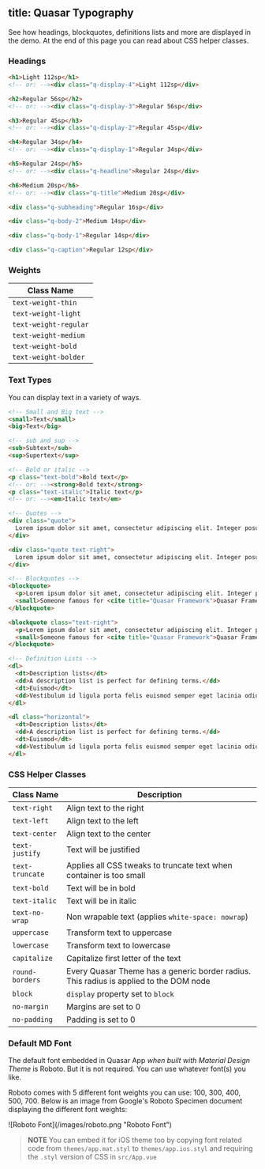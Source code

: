 title: Quasar Typography
---
See how headings, blockquotes, definitions lists and more are displayed in the demo. At the end of this page you can read about CSS helper classes.
<input type="hidden" data-fullpage-demo="style-and-identity/typography">

### Headings
```html
<h1>Light 112sp</h1>
<!-- or: --><div class="q-display-4">Light 112sp</div>

<h2>Regular 56sp</h2>
<!-- or: --><div class="q-display-3">Regular 56sp</div>

<h3>Regular 45sp</h3>
<!-- or: --><div class="q-display-2">Regular 45sp</div>

<h4>Regular 34sp</h4>
<!-- or: --><div class="q-display-1">Regular 34sp</div>

<h5>Regular 24sp</h5>
<!-- or: --><div class="q-headline">Regular 24sp</div>

<h6>Medium 20sp</h6>
<!-- or: --><div class="q-title">Medium 20sp</div>

<div class="q-subheading">Regular 16sp</div>

<div class="q-body-2">Medium 14sp</div>

<div class="q-body-1">Regular 14sp</div>

<div class="q-caption">Regular 12sp</div>
```

### Weights
| Class Name |
| --- |
| `text-weight-thin` |
| `text-weight-light` |
| `text-weight-regular` |
| `text-weight-medium` |
| `text-weight-bold` |
| `text-weight-bolder` |

### Text Types
You can display text in a variety of ways.

``` html
<!-- Small and Big text -->
<small>Text</small>
<big>Text</big>

<!-- sub and sup -->
<sub>Subtext</sub>
<sup>Supertext</sup>

<!-- Bold or italic -->
<p class="text-bold">Bold text</p>
<!-- or: --><strong>Bold text</strong>
<p class="text-italic">Italic text</p>
<!-- or: --><em>Italic text</em>

<!-- Quotes -->
<div class="quote">
  Lorem ipsum dolor sit amet, consectetur adipiscing elit. Integer posuere erat a ante.
</div>

<div class="quote text-right">
  Lorem ipsum dolor sit amet, consectetur adipiscing elit. Integer posuere erat a ante.
</div>

<!-- Blockquotes -->
<blockquote>
  <p>Lorem ipsum dolor sit amet, consectetur adipiscing elit. Integer posuere erat a ante.</p>
  <small>Someone famous for <cite title="Quasar Framework">Quasar Framework</cite></small>
</blockquote>

<blockquote class="text-right">
  <p>Lorem ipsum dolor sit amet, consectetur adipiscing elit. Integer posuere erat a ante.</p>
  <small>Someone famous for <cite title="Quasar Framework">Quasar Framework</cite></small>
</blockquote>

<!-- Definition Lists -->
<dl>
  <dt>Description lists</dt>
  <dd>A description list is perfect for defining terms.</dd>
  <dt>Euismod</dt>
  <dd>Vestibulum id ligula porta felis euismod semper eget lacinia odio sem nec elit.</dd>
</dl>

<dl class="horizontal">
  <dt>Description lists</dt>
  <dd>A description list is perfect for defining terms.</dd>
  <dt>Euismod</dt>
  <dd>Vestibulum id ligula porta felis euismod semper eget lacinia odio sem nec elit.</dd>
</dl>
```

### CSS Helper Classes
| Class Name | Description |
| --- | --- |
| `text-right` | Align text to the right |
| `text-left` | Align text to the left |
| `text-center` | Align text to the center |
| `text-justify` | Text will be justified |
| `text-truncate` | Applies all CSS tweaks to truncate text when container is too small |
| `text-bold` | Text will be in bold |
| `text-italic` | Text will be in italic |
| `text-no-wrap` | Non wrapable text (applies `white-space: nowrap`) |
| `uppercase` | Transform text to uppercase |
| `lowercase` | Transform text to lowercase |
| `capitalize` | Capitalize first letter of the text |
| `round-borders` | Every Quasar Theme has a generic border radius. This radius is applied to the DOM node |
| `block` | `display` property set to `block` |
| `no-margin` | Margins are set to 0 |
| `no-padding` | Padding is set to 0 |


### Default MD Font
The default font embedded in Quasar App *when built with Material Design Theme* is Roboto. But it is not required. You can use whatever font(s) you like.

Roboto comes with 5 different font weights you can use: 100, 300, 400, 500, 700. Below is an image from Google's Roboto Specimen document displaying the different font weights:

<div style="max-width: 550px">
![Roboto Font](/images/roboto.png "Roboto Font")
</div>

> **NOTE**
> You can embed it for iOS theme too by copying font related code from `themes/app.mat.styl` to `themes/app.ios.styl` and requiring the `.styl` version of CSS in `src/App.vue`
